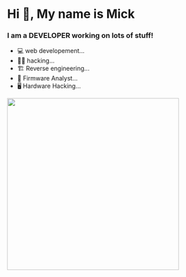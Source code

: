 <h1 align="">Hi 👋, My name is Mick</h1>
<h3 align="">I am a DEVELOPER working on lots of stuff!</h3>

- 💻 web developement...
- 🏴‍☠️ hacking...
- 🏗️ Reverse engineering...
- 🔬 Firmware Analyst...
- 🖥️ Hardware Hacking...

<img align="" width="400" src="https://media.giphy.com/media/qgQUggAC3Pfv687qPC/giphy.gif">



